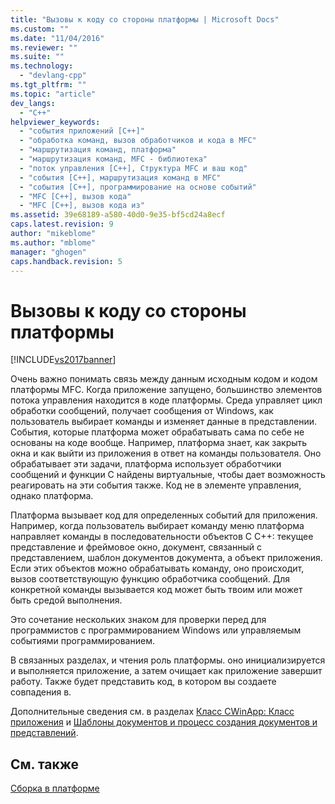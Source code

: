 ```yaml
---
title: "Вызовы к коду со стороны платформы | Microsoft Docs"
ms.custom: ""
ms.date: "11/04/2016"
ms.reviewer: ""
ms.suite: ""
ms.technology: 
  - "devlang-cpp"
ms.tgt_pltfrm: ""
ms.topic: "article"
dev_langs: 
  - "C++"
helpviewer_keywords: 
  - "события приложений [C++]"
  - "обработка команд, вызов обработчиков и кода в MFC"
  - "маршрутизация команд, платформа"
  - "маршрутизация команд, MFC - библиотека"
  - "поток управления [C++], Структура MFC и ваш код"
  - "события [C++], маршрутизация команд в MFC"
  - "события [C++], программирование на основе событий"
  - "MFC [C++], вызов кода"
  - "MFC [C++], вызов кода из"
ms.assetid: 39e68189-a580-40d0-9e35-bf5cd24a8ecf
caps.latest.revision: 9
author: "mikeblome"
ms.author: "mblome"
manager: "ghogen"
caps.handback.revision: 5
---
```

# Вызовы к коду со стороны платформы
[!INCLUDE[vs2017banner](../assembler/inline/includes/vs2017banner.md)]

Очень важно понимать связь между данным исходным кодом и кодом платформы MFC.  Когда приложение запущено, большинство элементов потока управления находится в коде платформы.  Среда управляет цикл обработки сообщений, получает сообщения от Windows, как пользователь выбирает команды и изменяет данные в представлении.  События, которые платформа может обрабатывать сама по себе не основаны на коде вообще.  Например, платформа знает, как закрыть окна и как выйти из приложения в ответ на команды пользователя.  Оно обрабатывает эти задачи, платформа использует обработчики сообщений и функции C найдены виртуальные, чтобы дает возможность реагировать на эти события также.  Код не в элементе управления, однако платформа.  
  
 Платформа вызывает код для определенных событий для приложения.  Например, когда пользователь выбирает команду меню платформа направляет команды в последовательности объектов C C\+\+: текущее представление и фреймовое окно, документ, связанный с представлением, шаблон документов документа, а объект приложения.  Если этих объектов можно обрабатывать команду, оно происходит, вызов соответствующую функцию обработчика сообщений.  Для конкретной команды вызывается код может быть твоим или может быть средой выполнения.  
  
 Это сочетание нескольких знаком для проверки перед для программистов с программированием Windows или управляемым событиями программированием.  
  
 В связанных разделах, и чтения роль платформы. оно инициализируется и выполняется приложение, а затем очищает как приложение завершит работу.  Также будет представить код, в котором вы создаете совпадения в.  
  
 Дополнительные сведения см. в разделах [Класс CWinApp: Класс приложения](../Topic/CWinApp:%20The%20Application%20Class.md) и [Шаблоны документов и процесс создания документов и представлений](../mfc/document-templates-and-the-document-view-creation-process.md).  
  
## См. также  
 [Сборка в платформе](../mfc/building-on-the-framework.md)